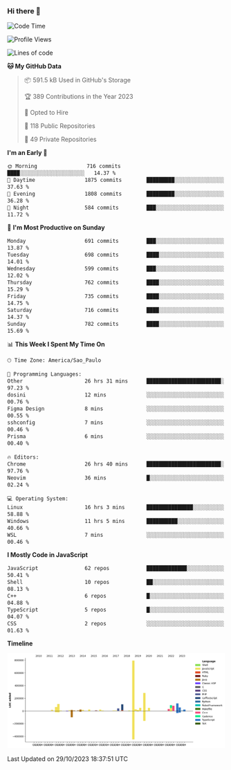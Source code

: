 ### Hi there 👋

<!--START_SECTION:waka-->
![Code Time](http://img.shields.io/badge/Code%20Time-5%2C161%20hrs%2039%20mins-blue)

![Profile Views](http://img.shields.io/badge/Profile%20Views-0-blue)

![Lines of code](https://img.shields.io/badge/From%20Hello%20World%20I%27ve%20Written-2.1%20million%20lines%20of%20code-blue)

**🐱 My GitHub Data** 

> 📦 591.5 kB Used in GitHub's Storage 
 > 
> 🏆 389 Contributions in the Year 2023
 > 
> 💼 Opted to Hire
 > 
> 📜 118 Public Repositories 
 > 
> 🔑 49 Private Repositories 
 > 
**I'm an Early 🐤** 

```text
🌞 Morning                716 commits         ████░░░░░░░░░░░░░░░░░░░░░   14.37 % 
🌆 Daytime                1875 commits        █████████░░░░░░░░░░░░░░░░   37.63 % 
🌃 Evening                1808 commits        █████████░░░░░░░░░░░░░░░░   36.28 % 
🌙 Night                  584 commits         ███░░░░░░░░░░░░░░░░░░░░░░   11.72 % 
```
📅 **I'm Most Productive on Sunday** 

```text
Monday                   691 commits         ███░░░░░░░░░░░░░░░░░░░░░░   13.87 % 
Tuesday                  698 commits         ████░░░░░░░░░░░░░░░░░░░░░   14.01 % 
Wednesday                599 commits         ███░░░░░░░░░░░░░░░░░░░░░░   12.02 % 
Thursday                 762 commits         ████░░░░░░░░░░░░░░░░░░░░░   15.29 % 
Friday                   735 commits         ████░░░░░░░░░░░░░░░░░░░░░   14.75 % 
Saturday                 716 commits         ████░░░░░░░░░░░░░░░░░░░░░   14.37 % 
Sunday                   782 commits         ████░░░░░░░░░░░░░░░░░░░░░   15.69 % 
```


📊 **This Week I Spent My Time On** 

```text
🕑︎ Time Zone: America/Sao_Paulo

💬 Programming Languages: 
Other                    26 hrs 31 mins      ████████████████████████░   97.23 % 
dosini                   12 mins             ░░░░░░░░░░░░░░░░░░░░░░░░░   00.76 % 
Figma Design             8 mins              ░░░░░░░░░░░░░░░░░░░░░░░░░   00.55 % 
sshconfig                7 mins              ░░░░░░░░░░░░░░░░░░░░░░░░░   00.46 % 
Prisma                   6 mins              ░░░░░░░░░░░░░░░░░░░░░░░░░   00.40 % 

🔥 Editors: 
Chrome                   26 hrs 40 mins      ████████████████████████░   97.76 % 
Neovim                   36 mins             █░░░░░░░░░░░░░░░░░░░░░░░░   02.24 % 

💻 Operating System: 
Linux                    16 hrs 3 mins       ███████████████░░░░░░░░░░   58.88 % 
Windows                  11 hrs 5 mins       ██████████░░░░░░░░░░░░░░░   40.66 % 
WSL                      7 mins              ░░░░░░░░░░░░░░░░░░░░░░░░░   00.46 % 
```

**I Mostly Code in JavaScript** 

```text
JavaScript               62 repos            █████████████░░░░░░░░░░░░   50.41 % 
Shell                    10 repos            ██░░░░░░░░░░░░░░░░░░░░░░░   08.13 % 
C++                      6 repos             █░░░░░░░░░░░░░░░░░░░░░░░░   04.88 % 
TypeScript               5 repos             █░░░░░░░░░░░░░░░░░░░░░░░░   04.07 % 
CSS                      2 repos             ░░░░░░░░░░░░░░░░░░░░░░░░░   01.63 % 
```



**Timeline**

![Lines of Code chart](https://raw.githubusercontent.com/jampow/jampow/master/assets/bar_graph.png)


 Last Updated on 29/10/2023 18:37:51 UTC
<!--END_SECTION:waka-->
